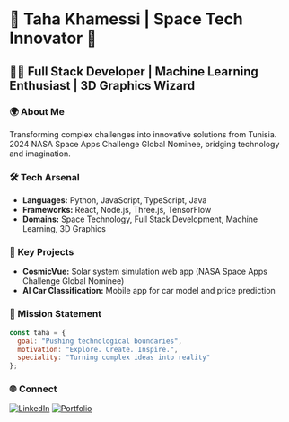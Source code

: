 # 🌌 Taha Khamessi | Space Tech Innovator 🚀

## 👨‍💻 Full Stack Developer | Machine Learning Enthusiast | 3D Graphics Wizard

### 🌍 About Me
Transforming complex challenges into innovative solutions from Tunisia. 2024 NASA Space Apps Challenge Global Nominee, bridging technology and imagination.

### 🛠️ Tech Arsenal
- **Languages:** Python, JavaScript, TypeScript, Java
- **Frameworks:** React, Node.js, Three.js, TensorFlow
- **Domains:** Space Technology, Full Stack Development, Machine Learning, 3D Graphics

### 🚀 Key Projects
- **CosmicVue:** Solar system simulation web app (NASA Space Apps Challenge Global Nominee)
- **AI Car Classification:** Mobile app for car model and price prediction

### 🎯 Mission Statement
```javascript
const taha = {
  goal: "Pushing technological boundaries",
  motivation: "Explore. Create. Inspire.",
  speciality: "Turning complex ideas into reality"
};
```

### 🌐 Connect
[![LinkedIn](https://img.shields.io/badge/LinkedIn-blue?style=flat-square&logo=linkedin)](https://linkedin.com/in/taha-khamessi-396aba1a3)
[![Portfolio](https://img.shields.io/badge/Portfolio-black?style=flat-square&logo=firefox)](https://khamessitaha.github.io/)
